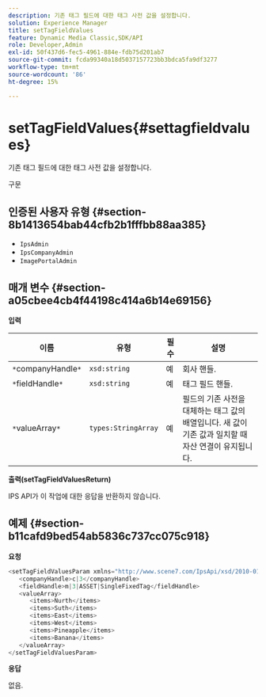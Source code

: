 ```yaml
---
description: 기존 태그 필드에 대한 태그 사전 값을 설정합니다.
solution: Experience Manager
title: setTagFieldValues
feature: Dynamic Media Classic,SDK/API
role: Developer,Admin
exl-id: 50f437d6-fec5-4961-884e-fdb75d201ab7
source-git-commit: fcda99340a18d5037157723bb3bdca5fa9df3277
workflow-type: tm+mt
source-wordcount: '86'
ht-degree: 15%

---
```


# setTagFieldValues{#settagfieldvalues}

기존 태그 필드에 대한 태그 사전 값을 설정합니다.

구문

## 인증된 사용자 유형 {#section-8b1413654bab44cfb2b1fffbb88aa385}

* `IpsAdmin`
* `IpsCompanyAdmin`
* `ImagePortalAdmin`

## 매개 변수 {#section-a05cbee4cb4f44198c414a6b14e69156}

**입력**

| 이름 | 유형 | 필수 | 설명 |
|---|---|---|---|
| `*`companyHandle`*` | `xsd:string` | 예 | 회사 핸들. |
| `*`fieldHandle`*` | `xsd:string` | 예 | 태그 필드 핸들. |
| `*`valueArray`*` | `types:StringArray` | 예 | 필드의 기존 사전을 대체하는 태그 값의 배열입니다. 새 값이 기존 값과 일치할 때 자산 연결이 유지됩니다. |

**출력(setTagFieldValuesReturn)**

IPS API가 이 작업에 대한 응답을 반환하지 않습니다.

## 예제 {#section-b11cafd9bed54ab5836c737cc075c918}

**요청**

```java
<setTagFieldValuesParam xmlns="http://www.scene7.com/IpsApi/xsd/2010-01-31">
   <companyHandle>c|3</companyHandle>
   <fieldHandle>m|3|ASSET|SingleFixedTag</fieldHandle>
   <valueArray>
      <items>Nurth</items>
      <items>Suth</items>
      <items>East</items>
      <items>West</items>
      <items>Pineapple</items>
      <items>Banana</items>
   </valueArray>
</setTagFieldValuesParam>
```

**응답**

없음.

